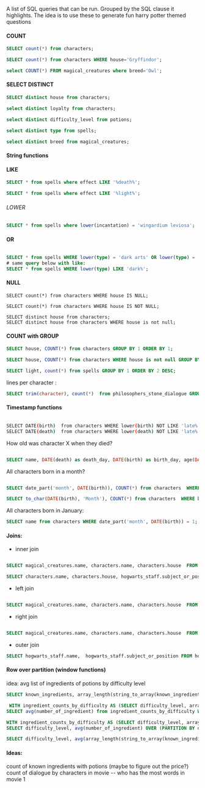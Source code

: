 A list of SQL queries that can be run. Grouped by the SQL clause it highlights. 
The idea is to use these to generate fun harry potter themed questions 



#### COUNT
```sql
SELECT count(*) from characters;

SELECT count(*) from characters WHERE house='Gryffindor';

select COUNT(*) FROM magical_creatures where breed='Owl';
```

#### SELECT DISTINCT 

```sql
SELECT distinct house from characters; 

select distinct loyalty from characters;

select distinct difficulty_level from potions;

select distinct type from spells;

select distinct breed from magical_creatures;
```

#### String functions 
#### LIKE 

```sql 
SELECT * from spells where effect LIKE '%death%';

SELECT * from spells where effect LIKE '%light%';
```

###### LOWER

```sql 
SELECT * from spells where lower(incantation) = 'wingardium leviosa';
```


#### OR 

```sql

SELECT * from spells WHERE lower(type) = 'dark arts' OR lower(type) = 'dark charm';
# same query below with like:
SELECT * from spells WHERE lower(type) LIKE 'dark%';
```

#### NULL 
```
SELECT count(*) from characters WHERE house IS NULL;

SELECT count(*) from characters WHERE house IS NOT NULL;

SELECT distinct house from characters;
SELECT distinct house from characters WHERE house is not null;
```


#### COUNT with GROUP 

```sql
SELECT house, COUNT(*) from characters GROUP BY 1 ORDER BY 1;

SELECT house, COUNT(*) from characters WHERE house is not null GROUP BY 1 ORDER BY 1;

SELECT light, count(*) from spells GROUP BY 1 ORDER BY 2 DESC;

```

lines per character :

```sql 
SELECT trim(character), count(*)  from philosophers_stone_dialogue GROUP BY 1 ORDER BY 2 DESC;
```

#### Timestamp functions

```sh 

SELECT DATE(birth)  from characters WHERE lower(birth) NOT LIKE 'late%' LIMIT 5;
SELECT DATE(death)  from characters WHERE lower(death) NOT LIKE 'late%' LIMIT 5;

``` 

How old was character X when they died? 

```sql

SELECT name, DATE(death) as death_day, DATE(birth) as birth_day, age(DATE(death),DATE(birth))  from characters WHERE birth IS NOT NULL and death IS NOT NULL;
```
All characters born in a month? 
```sql 

SELECT date_part('month', DATE(birth)), COUNT(*) from characters  WHERE birth IS NOT NULL GROUP BY 1 ORDER BY 1;

SELECT to_char(DATE(birth), 'Month'), COUNT(*) from characters  WHERE birth IS NOT NULL GROUP BY 1 ORDER BY 1;
```

All characters born in January: 
```sql
SELECT name from characters WHERE date_part('month', DATE(birth)) = 1;
```
#### Joins: 

- inner join 

```sql

SELECT magical_creatures.name, characters.name, characters.house  FROM magical_creatures JOIN characters ON magical_creatures.owner = characters.name;
```

```sql
SELECT characters.name, characters.house, hogwarts_staff.subject_or_position FROM hogwarts_staff JOIN characters on hogwarts_staff.name = characters.name;
```

- left join 
```sql

SELECT magical_creatures.name, characters.name, characters.house  FROM characters LEFT JOIN magical_creatures ON magical_creatures.owner = characters.name WHERE house='Gryffindor';
```

- right join 
```sql

SELECT magical_creatures.name, characters.name, characters.house  FROM magical_creatures RIGHT  JOIN characters ON magical_creatures.owner = characters.name WHERE house='Gryffindor';
```

- outer join 

```sql 
SELECT hogwarts_staff.name,  hogwarts_staff.subject_or_position FROM hogwarts_staff LEFT JOIN characters on hogwarts_staff.name = characters.name WHERE characters.name IS NULL;
```

#### Row over partition (window functions)

idea: avg list of ingredients of potions by difficulty level

```sql 
SELECT known_ingredients, array_length(string_to_array(known_ingredients, ','), 1) as number_of_ingredient FROM potions WHERE KNOWN_INGREDIENTS IS NOT NULL AND difficulty_level IS NOT NULL;

 WITH ingredient_counts_by_difficulty AS (SELECT difficulty_level, array_length(string_to_array(known_ingredients, ','), 1) as number_of_ingredient FROM potions WHERE KNOWN_INGREDIENTS IS NOT NULL AND difficulty_level IS NOT NULL)
SELECT avg(number_of_ingredient) from ingredient_counts_by_difficulty WHERE difficulty_level='Advanced';

WITH ingredient_counts_by_difficulty AS (SELECT difficulty_level, array_length(string_to_array(known_ingredients, ','), 1) as number_of_ingredient FROM potions WHERE KNOWN_INGREDIENTS IS NOT NULL AND difficulty_level IS NOT NULL)
SELECT difficulty_level, avg(number_of_ingredient) OVER (PARTITION BY difficulty_level) FROM ingredient_counts_by_difficulty;

SELECT difficulty_level, avg(array_length(string_to_array(known_ingredients, ','), 1)) OVER (PARTITION BY difficulty_level) FROM potions WHERE KNOWN_INGREDIENTS IS NOT NULL AND difficulty_level IS NOT NULL
```
 
#### Ideas: 

count of known ingredients with potions (maybe to figure out the price?)
count of dialogue by characters in movie -- who has the most words in movie 1 
